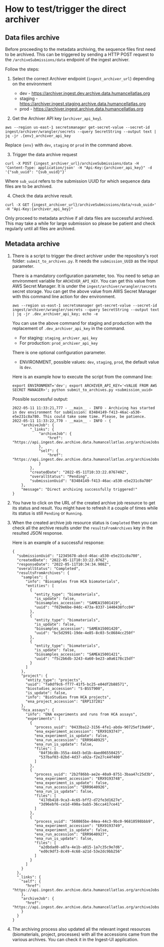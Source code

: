 # How to test/trigger the direct archiver

## Data files archive
Before proceeding to the metadata archiving, the sequence files first need to be archived.
This can be triggered by sending a HTTP POST request to the `/archiveSubmissions/data` endpoint of the ingest archiver.

Follow the steps:
1. Select the correct Archiver endpoint (`ingest_archiver_url`) depending on the environment
    - dev - https://archiver.ingest.dev.archive.data.humancellatlas.org
    - staging - https://archiver.ingest.staging.archive.data.humancellatlas.org
    - prod - https://archiver.ingest.archive.data.humancellatlas.org
    
2. Get the Archiver API key (`archiver_api_key`).
```
aws --region us-east-1 secretsmanager get-secret-value --secret-id ingest/archiver/wrangler/secrets --query SecretString --output text | jq -jr .{env}_archiver_api_key
```
Replace `{env}` with `dev`, `staging` or `prod` in the command above.

3. Trigger the data archive request
```
curl -X POST {ingest_archiver_url}/archiveSubmissions/data -H 'Content-Type: application/json' -H "Api-Key:{archiver_api_key}" -d '{"sub_uuid": "{sub_uuid}"}'
```

Where `sub_uuid` refers to the submission UUID for which sequence data files are to be archived.

4. Check the data archive result.

```
curl -X GET {ingest_archiver_url}/archiveSubmissions/data/<sub_uuid>' -H "Api-Key:{archiver_api_key}" 
```
Only proceed to metadata archive if all data files are successful archived. This may take a while for large submission so please be patient and check regularly until all files are archived.

## Metadata archive


1. There is a script to trigger the direct archiver under the repository's root folder: `submit_to_archives.py`.
It needs the `submission_UUID` as the input parameter.

   There is a mandatory configuration parameter, too.
You need to setup an environment variable for `ARCHIVER_API_KEY`. You can get this value from AWS Secret Manager.
It is under the `ingest/archiver/wrangler/secrets` secret storage.
You can get the above value from AWS Secret Manager with this command line action for dev environment.

   `aws --region us-east-1 secretsmanager get-secret-value --secret-id ingest/archiver/wrangler/secrets --query SecretString --output text | jq -jr .dev_archiver_api_key; echo -e`

   You can use the above command for staging and production with the replacement of `.dev_archiver_api_key` in the command.

   - For staging: `staging_archiver_api_key`
   - For production: `prod_archiver_api_key`

   There is one optional configuration parameter.
   - ENVIRONMENT, possible values: `dev`, `staging`, `prod`, the default value is `dev`.

   Here is an example how to execute the script from the command line:

   `export ENVIRONMENT='dev'; export ARCHIVER_API_KEY='<VALUE FROM AWS SECRET MANAGER>'; python submit_to_archives.py <submission_uuid>`

   Possible successful output:

   ```commandline
   2022-05-11 11:33:21,777 - __main__ - INFO - Archiving has started in dev environment for submission: 83484149-f413-46ac-a530-e5e231c8a780. This could take some time. Please, be patience.
   2022-05-11 11:33:22,770 - __main__ - INFO - {
       "archiveJob": {
           "_links": {
               "archiveJob": {
                   "href": "https://api.ingest.dev.archive.data.humancellatlas.org/archiveJobs/627b90f20916177e0ea32ed2"
               },
               "self": {
                   "href": "https://api.ingest.dev.archive.data.humancellatlas.org/archiveJobs/627b90f20916177e0ea32ed2"
               }
           },
           "createdDate": "2022-05-11T10:33:22.076749Z",
           "overallStatus": "Pending",
           "submissionUuid": "83484149-f413-46ac-a530-e5e231c8a780"
       },
       "message": "Direct archiving successfully triggered!"
   }
   ```

2. You have to click on the URL of the created archive job resource to get its status and result.
You might have to refresh it a couple of times while its status is still `Pending` or `Running`.

3. When the created archive job resource status is `Completed` then you can check all the archive results under the `resultsFromArchives` key in the resulted JSON response.

   Here is an example of a successful response:

   ```commandline
   {
     "submissionUuid": "12345678-abcd-46ac-a530-e5e231c8a780",
     "createdDate": "2022-05-11T10:33:22.076Z",
     "responseDate": "2022-05-11T10:34:34.908Z",
     "overallStatus": "Completed",
     "resultsFromArchives": {
       "samples": {
         "info": "Biosamples from HCA biomaterials",
         "entities": [
           {
             "entity_type": "biomaterials",
             "is_update": false,
             "biosamples_accession": "SAMEA15001419",
             "uuid": "f029e6be-04dc-473a-8337-1440438fcc04"
           },
           {
             "entity_type": "biomaterials",
             "is_update": false,
             "biosamples_accession": "SAMEA15001420",
             "uuid": "bc5d2991-19de-4e85-8c03-5c8684cc250f"
           },
           {
             "entity_type": "biomaterials",
             "is_update": false,
             "biosamples_accession": "SAMEA15001421",
             "uuid": "f5c2b6db-3243-4a60-be23-a0a6178c15df"
           }
         ]
       },
       "project": {
         "entity_type": "projects",
         "uuid": "fa0df9c6-ff77-41f5-bc25-e04df2b88571",
         "biostudies_accession": "S-BSST900",
         "is_update": false,
         "info": "BioStudies from HCA projects",
         "ena_project_accession": "ERP137281"
       },
       "hca_assays": {
         "info": "ENA experiments and runs from HCA assays",
         "experiments": [
           {
             "process_uuid": "0433ba12-3156-4fe1-abda-90725ef19a60",
             "ena_experiment_accession": "ERX9193747",
             "ena_experiment_is_update": false,
             "ena_run_accession": "ERR9640925",
             "ena_run_is_update": false,
             "files": [
               "84f36c8b-355a-44d3-bd1b-4aed06550425",
               "537baf03-82bd-4d37-a92a-f2e27c44f400"
             ]
           },
           {
             "process_uuid": "2b2f86bb-ae2e-40a9-8751-3baa47c25d3b",
             "ena_experiment_accession": "ERX9193748",
             "ena_experiment_is_update": false,
             "ena_run_accession": "ERR9640926",
             "ena_run_is_update": false,
             "files": [
               "417db418-9ca3-4c65-bff2-d72fe3d1627e",
               "3d96ebf6-ce1d-490a-bab5-36cca417ce41"
             ]
           },
           {
             "process_uuid": "560865be-84ea-44c3-9bc0-96810598bbb9",
             "ena_experiment_accession": "ERX9193749",
             "ena_experiment_is_update": false,
             "ena_run_accession": "ERR9640927",
             "ena_run_is_update": false,
             "files": [
               "a2dbdad0-a07a-4e1b-a015-1a7c35c9e7d6",
               "ed0c9df3-8c49-4c68-a21d-53e2dc9bb256"
             ]
           }
         ]
       }
     },
     "_links": {
       "self": {
         "href": "https://api.ingest.dev.archive.data.humancellatlas.org/archiveJobs/627b90f20916177e0ea32ed2"
       },
       "archiveJob": {
         "href": "https://api.ingest.dev.archive.data.humancellatlas.org/archiveJobs/627b90f20916177e0ea32ed2"
       }
     }
   }
   ```
4. The archiving process also updated all the relevant ingest resources (biomaterials, project, processes)
with all the accessions came from the various archives. You can check it in the Ingest-UI application. 